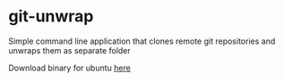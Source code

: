 # git-unwrap

Simple command line application that clones remote git repositories and unwraps them as separate folder

Download binary for ubuntu <a href="https://raw.githubusercontent.com/Behemoth11/git-unwrap/tree/main/bin/git-unwrap" download>here</a>
